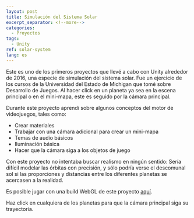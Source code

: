 ```yaml
---
layout: post
title: Simulación del Sistema Solar
excerpt_separator: <!--more-->
categories:
  - Proyectos
tags:
  - Unity
ref: solar-system
lang: es
---
```


Este es uno de los primeros proyectos que llevé a cabo con Unity alrededor de 2016, una especie de simulación del sistema solar.
Fue un ejercicio de los cursos de la Universidad del Estado de Michigan que tomé sobre Desarrollo de Juegos.
Al hacer click en un planeta ya sea en la escena principal o en el mini-mapa, este es seguido por la cámara principal.

<!--more-->

Durante este proyecto aprendí sobre algunos conceptos del motor de videojuegos, tales como:
* Crear materiales
* Trabajar con una cámara adicional para crear un mini-mapa
* Temas de audio básicos
* Iluminación básica
* Hacer que la cámara siga a los objetos de juego

Con este proyecto no intentaba buscar realismo en ningún sentido:
Sería difícil modelar las órbitas con precisión, y sólo podría verse el descomunal sol si
las proporciones y distancias entre los diferentes planetas se acercasen a la realidad.

Es posible jugar con una build WebGL de este proyecto [aquí](/assets/webgl/solar-system).

Haz click en cualquiera de los planetas para que la cámara principal siga su trayectoria.
